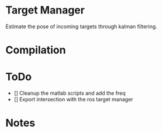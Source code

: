 # Target Manager

Estimate the pose of incoming targets through kalman filtering.

# Compilation

# ToDo

- [] Cleanup the matlab scripts and add the freq
- [] Export intersection with the ros target manager

# Notes

